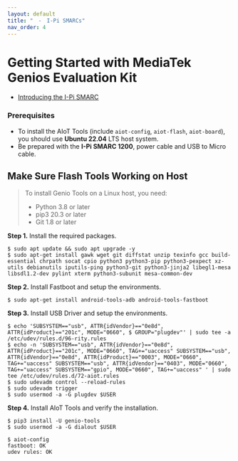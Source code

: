 ```yaml
---
layout: default
title: "　-　I-Pi SMARCs"
nav_order: 4
---
```


# Getting Started with MediaTek Genios Evaluation Kit

* [Introducing the I-Pi SMARC](https://www.ipi.wiki/pages/1200-docs?page=index.html)

### Prerequisites

* To install the AIoT Tools (include `aiot-config`, `aiot-flash`, `aiot-board`), you should use **Ubuntu 22.04** LTS host system.
* Be prepared with the **I-Pi SMARC 1200**, power cable and USB to Micro cable.


## Make Sure Flash Tools Working on Host

> To install Genio Tools on a Linux host, you need:
> * Python 3.8 or later
> * pip3 20.3 or later
> * Git 1.8 or later

  **Step 1.** Install the required packages.
  ```
  $ sudo apt update && sudo apt upgrade -y
  $ sudo apt-get install gawk wget git diffstat unzip texinfo gcc build-essential chrpath socat cpio python3 python3-pip python3-pexpect xz-utils debianutils iputils-ping python3-git python3-jinja2 libegl1-mesa libsdl1.2-dev pylint xterm python3-subunit mesa-common-dev
  ```
  **Step 2.** Install Fastboot and setup the environments.
  ```
  $ sudo apt-get install android-tools-adb android-tools-fastboot
  ```
  **Step 3.** Install USB Driver and setup the environments.
  ```
  $ echo 'SUBSYSTEM=="usb", ATTR{idVendor}=="0e8d", ATTR{idProduct}=="201c", MODE="0660", $ GROUP="plugdev"' | sudo tee -a /etc/udev/rules.d/96-rity.rules
  $ echo -n 'SUBSYSTEM=="usb", ATTR{idVendor}=="0e8d", ATTR{idProduct}=="201c", MODE="0660", TAG+="uaccess" SUBSYSTEM=="usb", ATTR{idVendor}=="0e8d", ATTR{idProduct}=="0003", MODE="0660", TAG+="uaccess" SUBSYSTEM=="usb", ATTR{idVendor}=="0403", MODE="0660", TAG+="uaccess" SUBSYSTEM=="gpio", MODE="0660", TAG+="uaccess" ' | sudo tee /etc/udev/rules.d/72-aiot.rules
  $ sudo udevadm control --reload-rules
  $ sudo udevadm trigger
  $ sudo usermod -a -G plugdev $USER
  ```

  **Step 4.** Install AIoT Tools and verify the installation.
  ```
  $ pip3 install -U genio-tools
  $ sudo usermod -a -G dialout $USER
  ```
  ```
  $ aiot-config
  fastboot: OK
  udev rules: OK
  ```
